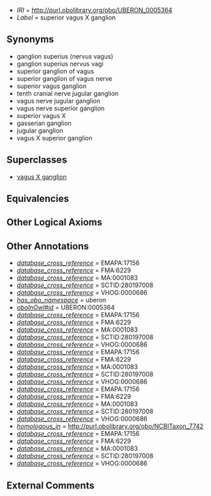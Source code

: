  * *IRI* = http://purl.obolibrary.org/obo/UBERON_0005364
 * *Label* = superior vagus X ganglion

## Synonyms

 * ganglion superius (nervus vagus)
 * ganglion superius nervus vagi
 * superior ganglion of vagus
 * superior ganglion of vagus nerve
 * superior vagus ganglion
 * tenth cranial nerve jugular ganglion
 * vagus nerve jugular ganglion
 * vagus nerve superior ganglion
 * superior vagus X
 * gasserian ganglion
 * jugular ganglion
 * vagus X superior ganglion

## Superclasses

 * [vagus X ganglion](../../UBERON/62/UBERON_0005362.md)

## Equivalencies


## Other Logical Axioms


## Other Annotations

 * *[database_cross_reference](../../ef/oboInOwl#hasDbXref.md)* = EMAPA:17156
 * *[database_cross_reference](../../ef/oboInOwl#hasDbXref.md)* = FMA:6229
 * *[database_cross_reference](../../ef/oboInOwl#hasDbXref.md)* = MA:0001083
 * *[database_cross_reference](../../ef/oboInOwl#hasDbXref.md)* = SCTID:280197008
 * *[database_cross_reference](../../ef/oboInOwl#hasDbXref.md)* = VHOG:0000686
 * *[has_obo_namespace](../../ce/oboInOwl#hasOBONamespace.md)* = uberon
 * *[oboInOwl#id](../../id/oboInOwl#id.md)* = UBERON:0005364
 * *[database_cross_reference](../../ef/oboInOwl#hasDbXref.md)* = EMAPA:17156
 * *[database_cross_reference](../../ef/oboInOwl#hasDbXref.md)* = FMA:6229
 * *[database_cross_reference](../../ef/oboInOwl#hasDbXref.md)* = MA:0001083
 * *[database_cross_reference](../../ef/oboInOwl#hasDbXref.md)* = SCTID:280197008
 * *[database_cross_reference](../../ef/oboInOwl#hasDbXref.md)* = VHOG:0000686
 * *[database_cross_reference](../../ef/oboInOwl#hasDbXref.md)* = EMAPA:17156
 * *[database_cross_reference](../../ef/oboInOwl#hasDbXref.md)* = FMA:6229
 * *[database_cross_reference](../../ef/oboInOwl#hasDbXref.md)* = MA:0001083
 * *[database_cross_reference](../../ef/oboInOwl#hasDbXref.md)* = SCTID:280197008
 * *[database_cross_reference](../../ef/oboInOwl#hasDbXref.md)* = VHOG:0000686
 * *[database_cross_reference](../../ef/oboInOwl#hasDbXref.md)* = EMAPA:17156
 * *[database_cross_reference](../../ef/oboInOwl#hasDbXref.md)* = FMA:6229
 * *[database_cross_reference](../../ef/oboInOwl#hasDbXref.md)* = MA:0001083
 * *[database_cross_reference](../../ef/oboInOwl#hasDbXref.md)* = SCTID:280197008
 * *[database_cross_reference](../../ef/oboInOwl#hasDbXref.md)* = VHOG:0000686
 * *[homologous_in](../../core#homologous/in/core#homologous_in.md)* = http://purl.obolibrary.org/obo/NCBITaxon_7742
 * *[database_cross_reference](../../ef/oboInOwl#hasDbXref.md)* = EMAPA:17156
 * *[database_cross_reference](../../ef/oboInOwl#hasDbXref.md)* = FMA:6229
 * *[database_cross_reference](../../ef/oboInOwl#hasDbXref.md)* = MA:0001083
 * *[database_cross_reference](../../ef/oboInOwl#hasDbXref.md)* = SCTID:280197008
 * *[database_cross_reference](../../ef/oboInOwl#hasDbXref.md)* = VHOG:0000686

## External Comments


